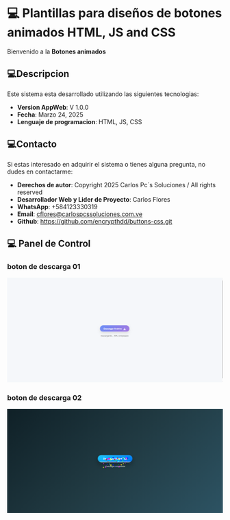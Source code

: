 # 💻 Plantillas para diseños de botones animados HTML, JS and CSS

Bienvenido a la **Botones animados**

## 💻Descripcion

Este sistema esta desarrollado utilizando las siguientes tecnologias:
- **Version AppWeb**: V 1.0.0
- **Fecha**: Marzo 24, 2025
- **Lenguaje de programacion**: HTML, JS, CSS

## 💻Contacto

Si estas interesado en adquirir el sistema o tienes alguna pregunta, no dudes en contactarme:

- **Derechos de autor**: Copyright 2025 Carlos Pc´s Soluciones / All rights reserved
- **Desarrollador Web y Lider de Proyecto**: Carlos Flores
- **WhatsApp**: +584123330319
- **Email**: cflores@carlospcssoluciones.com.ve
- **Github**: https://github.com/encrypthdd/buttons-css.git

## 💻  Panel de Control

### boton de descarga 01
![File-Upload01](assets/img/donwload-01.png)
### boton de descarga 02
![File-Upload02](assets/img/donwload-02.png)
